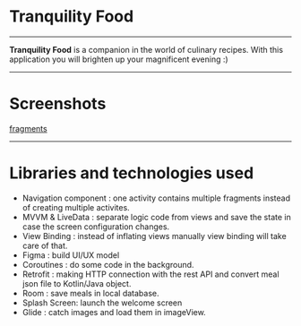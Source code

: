 # Tranquility Food

***

__Tranquility Food__ is a companion in the world of culinary recipes. With this application you will brighten up your magnificent evening :)

***

# Screenshots

[fragments](fragments.png)

***

# Libraries and technologies used

* Navigation component : one activity contains multiple fragments instead of creating multiple activites.
* MVVM & LiveData : separate logic code from views and save the state in case the screen configuration changes.
* View Binding : instead of inflating views manually view binding will take care of that.
* Figma : build UI/UX model
* Coroutines : do some code in the background.
* Retrofit : making HTTP connection with the rest API and convert meal json file to Kotlin/Java object.
* Room : save meals in local database.  
* Splash Screen: launch the welcome screen  
* Glide : catch images and load them in imageView.